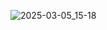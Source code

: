 ![2025-03-05_15-18](https://github.com/user-attachments/assets/19f6d2ed-bf33-4ee0-8a81-d83f930ad9ee)
